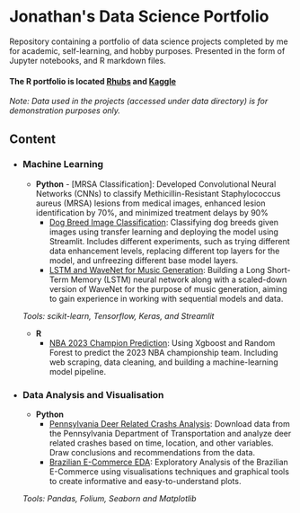 # Jonathan's Data Science Portfolio

Repository containing a portfolio of data science projects completed by me for academic, self-learning, and hobby purposes. Presented in the form of Jupyter notebooks, and R markdown files.

#### The R portfolio is located [Rhubs](https://rpubs.com/BlueDreamV1B3) and [Kaggle](https://www.kaggle.com/bluedreamv1b3/code)

_Note: Data used in the projects (accessed under data directory) is for demonstration purposes only._


## Content

- ### Machine Learning

	- __Python__
                - [MRSA Classification]: Developed Convolutional Neural Networks (CNNs) to classify Methicillin-Resistant Staphylococcus aureus (MRSA) lesions from medical images, enhanced lesion identification by 70%, and minimized treatment delays by 90%
		- [Dog Breed Image Classification](https://github.com/BluedreamV1B3/CNN-Dog-Breed-Classification-): Classifying dog breeds given images using transfer learning and deploying the model using Streamlit. Includes different experiments, such as trying different data enhancement levels, replacing different top layers for the model, and unfreezing different base model layers.
  		- [LSTM and WaveNet for Music Generation](https://github.com/BluedreamV1B3/LSTM-and-WaveNet-for-Music-Generation): Building a Long Short-Term Memory (LSTM) neural network along with a scaled-down version of WaveNet for the purpose of music generation, aiming to gain experience in working with sequential models and data. 

     _Tools: scikit-learn, Tensorflow, Keras, and Streamlit_

	- __R__
   		- [NBA 2023 Champion Prediction](https://rpubs.com/BlueDreamV1B3/NBA2023ChampionPrediction): Using Xgboost and Random Forest to predict the 2023 NBA championship team. Including web scraping, data cleaning, and building a machine-learning model pipeline.
 
- ### Data Analysis and Visualisation

	- __Python__
  		- [Pennsylvania Deer Related Crashs Analysis](https://github.com/BluedreamV1B3/Pennsylvania-Deer-Related-Crashs-Analysis): Download data from the Pennsylvania Department of Transportation and analyze deer related crashes based on time, location, and other variables. Draw conclusions and recommendations from the data.
  		- [Brazilian E-Commerce EDA](https://github.com/BluedreamV1B3/Brazil-E-Commerce-EDA/tree/main): Exploratory Analysis of the Brazilian E-Commerce using visualisations techniques and graphical tools to create informative and easy-to-understand plots.

    _Tools: Pandas, Folium, Seaborn and Matplotlib_

      
